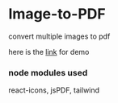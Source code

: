 # Image-to-PDF
 convert multiple images to pdf 

 here is the [link](https://image-to-pdf-three.vercel.app/) for demo

 ### node modules used
 react-icons, jsPDF, tailwind
